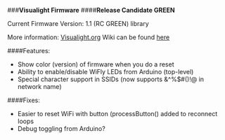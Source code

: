 ###**Visualight Firmware**
####**Release Candidate GREEN**

Current Firmware Version: 1.1 (RC GREEN) library

More information: [Visualight.org][1]
Wiki can be found [here][2]
	
####Features:
* Show color (version) of firmware when you do a reset
* Ability to enable/disable WiFly LEDs from Arduino (top-level)
* Special character support in SSIDs (now supports &^%$#()!@ in network name)

####Fixes:
* Easier to reset WiFi with button (processButton() added to reconnect loops
* Debug toggling from Arduino?

[1]:http://visualight.org
[2]:https://github.com/lpercifield/visualight/wiki